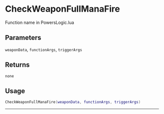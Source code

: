 # CheckWeaponFullManaFire
Function name in PowersLogic.lua
## Parameters
`weaponData`, `functionArgs`, `triggerArgs`
## Returns
`none`
## Usage
```lua
CheckWeaponFullManaFire(weaponData, functionArgs, triggerArgs)
```
---
